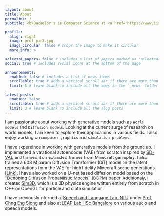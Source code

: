 ```yaml
---
layout: about
title: About
permalink: /
subtitle: <b>Bachelor's in Computer Science at <a href='https://www.iiserb.ac.in/'>IISER Bhopal</a></b>

profile:
  align: right
  image: prof_pic3.jpg
  image_circular: false # crops the image to make it circular
  more_info: >

selected_papers: false # includes a list of papers marked as "selected={true}"
social: true # includes social icons at the bottom of the page

announcements:
  enabled: false # includes a list of news items
  scrollable: true # adds a vertical scroll bar if there are more than 3 news items
  limit: 5 # leave blank to include all the news in the `_news` folder

latest_posts:
  enabled: false
  scrollable: true # adds a vertical scroll bar if there are more than 3 new posts items
  limit: 3 # leave blank to include all the blog posts
---
```


I am passionate about working with generative models such as `World models` and `Diffusion models`. Looking at the current surge of research on world models, I am keen to explore their applications in various fields. I also enjoy working on `computer graphics` and `simulation problems`.

I have expereince in working with generative models from the ground up. I implemented a varational autoencoder (VAE) from scratch inspired by [SD-VAE](https://github.com/CompVis/stable-diffusion) and trained it on extracted frames from Minecraft gameplay. I also trained a 608 M param Diffusion Transformer (DiT) model on the latent representations from the VAE for high fidelity Minecraft scene generations [[Link]](https://github.com/its-nmt05/DiffuseNet). I have also worked on a U-net based diffusion model based on the ["Denoising Diffusion Probabilistic Models" (DDPM)](https://arxiv.org/abs/2006.11239) paper. Additionaly, I created [Sim3D](https://github.com/anm-ol/sim3d), which is a 3D physics engine written entirely from scratch in C++ on OpenGL for particle and cloth simulation.

I have previously interned at [Speech and Language Lab, NTU](https://aseschng.github.io/SpeechLab.html) under [Prof. Chng Eng Siong](https://dr.ntu.edu.sg/cris/rp/rp00098) and also at [LEAP Lab, IISc Bangalore](http://leap.ee.iisc.ac.in/) on various audio and speech models.

<!-- My previous work involves working on diffusion models. I implemeneted a DiT based generative model   Meta AI's _ENCODEC_ model from the ["High Fidelity Neural Audio Compression"](https://arxiv.org/abs/2210.13438) paper. I have also worked on a U-net based diffusion model based on the ["Denoising Diffusion Probabilistic Models" (DDPM)](https://arxiv.org/abs/2006.11239) paper. Additionaly, I created [Sim3D](https://github.com/anm-ol/sim3d), which is a 3D physics engine written entirely from scratch in C++ on OpenGL for particle and cloth simulation. -->

<!-- I am actively looking for summer research opportunities to work on architectural improvments of generative models in speech and language. -->